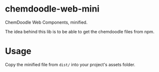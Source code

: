 # chemdoodle-web-mini

ChemDoodle Web Components, minified.

The idea behind this lib is to be able to get the chemdoodle files from npm.

# Usage

Copy the minified file from `dist/` into your project's assets folder.
